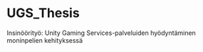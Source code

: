 # UGS_Thesis
Insinöörityö: Unity Gaming Services-palveluiden hyödyntäminen moninpelien kehityksessä
